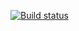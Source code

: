 [![Build status](https://ci.appveyor.com/api/projects/status/88q1nu16ftctqdbl?svg=true)](https://ci.appveyor.com/project/c0nekta/allure)

